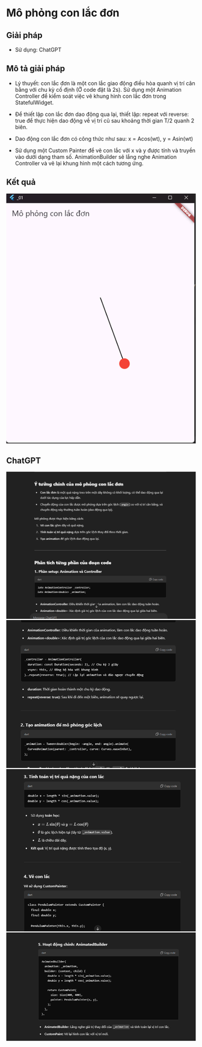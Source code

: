 # Mô phỏng con lắc đơn

## Giải pháp

-   Sử dụng: ChatGPT

## Mô tả giải pháp

-   Lý thuyết: con lắc đơn là một con lắc giao động điều hòa quanh vị trí cân bằng với chu kỳ cố
    định (Ở code đặt là 2s). Sử dụng một Animation Controller để kiểm soát việc vẽ khung hình con
    lắc đơn trong StatefulWidget.

-   Để thiết lập con lắc đơn dao động qua lại, thiết lập: repeat với reverse: true để thực hiện dao
    động về vị trí cũ sau khoảng thời gian T/2 quanh 2 biên.

-   Dao động con lắc đơn có công thức như sau: x = Acos(wt), y = Asin(wt)

-   Sử dụng một Custom Painter để vẽ con lắc với x và y được tính và truyền vào dưới dạng tham số.
    AnimationBuilder sẽ lắng nghe Animation Controller và vẽ lại khung hình một cách tương ứng.

## Kết quả

![Result](/01/image/00.png)

## ChatGPT

![Prompt](/01/image/01.png) ![Prompt](/01/image/02.png) ![Prompt](/01/image/03.png)
![Prompt](/01/image/04.png)
